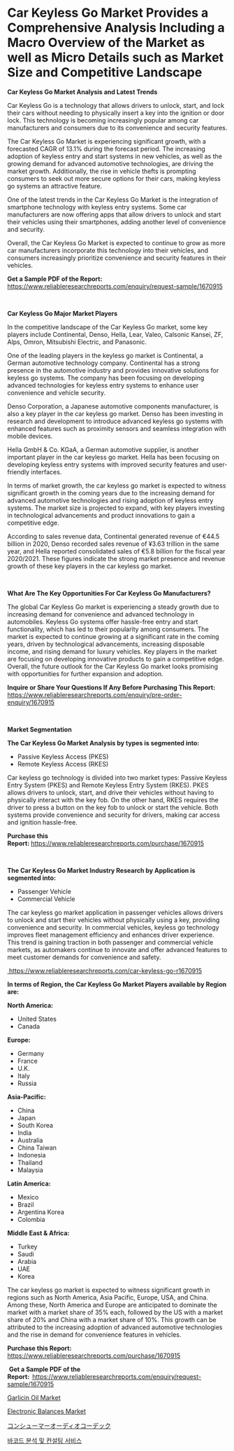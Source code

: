 <p><h1>Car Keyless Go Market Provides a Comprehensive Analysis Including a Macro Overview of the Market as well as Micro Details such as Market Size and Competitive Landscape</h1></p><p><strong>Car Keyless Go Market Analysis and Latest Trends</strong></p>
<p><p>Car Keyless Go is a technology that allows drivers to unlock, start, and lock their cars without needing to physically insert a key into the ignition or door lock. This technology is becoming increasingly popular among car manufacturers and consumers due to its convenience and security features.</p><p>The Car Keyless Go Market is experiencing significant growth, with a forecasted CAGR of 13.1% during the forecast period. The increasing adoption of keyless entry and start systems in new vehicles, as well as the growing demand for advanced automotive technologies, are driving the market growth. Additionally, the rise in vehicle thefts is prompting consumers to seek out more secure options for their cars, making keyless go systems an attractive feature.</p><p>One of the latest trends in the Car Keyless Go Market is the integration of smartphone technology with keyless entry systems. Some car manufacturers are now offering apps that allow drivers to unlock and start their vehicles using their smartphones, adding another level of convenience and security.</p><p>Overall, the Car Keyless Go Market is expected to continue to grow as more car manufacturers incorporate this technology into their vehicles, and consumers increasingly prioritize convenience and security features in their vehicles.</p></p>
<p><strong>Get a Sample PDF of the Report:&nbsp;</strong> <a href="https://www.reliableresearchreports.com/enquiry/request-sample/1670915">https://www.reliableresearchreports.com/enquiry/request-sample/1670915</a></p>
<p>&nbsp;</p>
<p><strong>Car Keyless Go Major Market Players</strong></p>
<p><p>In the competitive landscape of the Car Keyless Go market, some key players include Continental, Denso, Hella, Lear, Valeo, Calsonic Kansei, ZF, Alps, Omron, Mitsubishi Electric, and Panasonic. </p><p>One of the leading players in the keyless go market is Continental, a German automotive technology company. Continental has a strong presence in the automotive industry and provides innovative solutions for keyless go systems. The company has been focusing on developing advanced technologies for keyless entry systems to enhance user convenience and vehicle security. </p><p>Denso Corporation, a Japanese automotive components manufacturer, is also a key player in the car keyless go market. Denso has been investing in research and development to introduce advanced keyless go systems with enhanced features such as proximity sensors and seamless integration with mobile devices. </p><p>Hella GmbH & Co. KGaA, a German automotive supplier, is another important player in the car keyless go market. Hella has been focusing on developing keyless entry systems with improved security features and user-friendly interfaces. </p><p>In terms of market growth, the car keyless go market is expected to witness significant growth in the coming years due to the increasing demand for advanced automotive technologies and rising adoption of keyless entry systems. The market size is projected to expand, with key players investing in technological advancements and product innovations to gain a competitive edge. </p><p>According to sales revenue data, Continental generated revenue of €44.5 billion in 2020, Denso recorded sales revenue of ¥3.63 trillion in the same year, and Hella reported consolidated sales of €5.8 billion for the fiscal year 2020/2021. These figures indicate the strong market presence and revenue growth of these key players in the car keyless go market.</p></p>
<p>&nbsp;</p>
<p><strong>What Are The Key Opportunities For Car Keyless Go Manufacturers?</strong></p>
<p><p>The global Car Keyless Go market is experiencing a steady growth due to increasing demand for convenience and advanced technology in automobiles. Keyless Go systems offer hassle-free entry and start functionality, which has led to their popularity among consumers. The market is expected to continue growing at a significant rate in the coming years, driven by technological advancements, increasing disposable income, and rising demand for luxury vehicles. Key players in the market are focusing on developing innovative products to gain a competitive edge. Overall, the future outlook for the Car Keyless Go market looks promising with opportunities for further expansion and adoption.</p></p>
<p><strong>Inquire or Share Your Questions If Any Before Purchasing This Report:</strong> <a href="https://www.reliableresearchreports.com/enquiry/pre-order-enquiry/1670915">https://www.reliableresearchreports.com/enquiry/pre-order-enquiry/1670915</a></p>
<p>&nbsp;</p>
<p><strong>Market Segmentation</strong></p>
<p><strong>The Car Keyless Go Market Analysis by types is segmented into:</strong></p>
<p><ul><li>Passive Keyless Access (PKES)</li><li>Remote Keyless Access (RKES)</li></ul></p>
<p><p>Car keyless go technology is divided into two market types: Passive Keyless Entry System (PKES) and Remote Keyless Entry System (RKES). PKES allows drivers to unlock, start, and drive their vehicles without having to physically interact with the key fob. On the other hand, RKES requires the driver to press a button on the key fob to unlock or start the vehicle. Both systems provide convenience and security for drivers, making car access and ignition hassle-free.</p></p>
<p><strong>Purchase this Report:&nbsp;</strong><a href="https://www.reliableresearchreports.com/purchase/1670915">https://www.reliableresearchreports.com/purchase/1670915</a></p>
<p>&nbsp;</p>
<p><strong>The Car Keyless Go Market Industry Research by Application is segmented into:</strong></p>
<p><ul><li>Passenger Vehicle</li><li>Commercial Vehicle</li></ul></p>
<p><p>The car keyless go market application in passenger vehicles allows drivers to unlock and start their vehicles without physically using a key, providing convenience and security. In commercial vehicles, keyless go technology improves fleet management efficiency and enhances driver experience. This trend is gaining traction in both passenger and commercial vehicle markets, as automakers continue to innovate and offer advanced features to meet customer demands for convenience and safety.</p></p>
<p><a href="https://www.reliableresearchreports.com/car-keyless-go-r1670915">&nbsp;https://www.reliableresearchreports.com/car-keyless-go-r1670915</a></p>
<p><strong>In terms of Region, the Car Keyless Go Market Players available by Region are:</strong></p>
<p>
    <p> <strong> North America: </strong>
        <ul>
            <li>United States</li>
            <li>Canada</li>
        </ul>
        </p> 
    <p> <strong> Europe: </strong>
        <ul>
            <li>Germany</li>
            <li>France</li>
            <li>U.K.</li>
            <li>Italy</li>
            <li>Russia</li>
        </ul>
        </p> 
    <p> <strong> Asia-Pacific: </strong>
        <ul>
            <li>China</li>
            <li>Japan</li>
            <li>South Korea</li>
            <li>India</li>
            <li>Australia</li>
            <li>China Taiwan</li>
            <li>Indonesia</li>
            <li>Thailand</li>
            <li>Malaysia</li>
        </ul>
        </p> 
    <p> <strong> Latin America: </strong>
        <ul>
            <li>Mexico</li>
            <li>Brazil</li>
            <li>Argentina Korea</li>
            <li>Colombia</li>
        </ul>
        </p> 
    <p> <strong> Middle East & Africa: </strong>
        <ul>
            <li>Turkey</li>
            <li>Saudi</li>
            <li>Arabia</li>
            <li>UAE</li>
            <li>Korea</li>
        </ul>
    </p>
    </p>
<p><p>The car keyless go market is expected to witness significant growth in regions such as North America, Asia Pacific, Europe, USA, and China. Among these, North America and Europe are anticipated to dominate the market with a market share of 35% each, followed by the US with a market share of 20% and China with a market share of 10%. This growth can be attributed to the increasing adoption of advanced automotive technologies and the rise in demand for convenience features in vehicles.</p></p>
<p><strong>Purchase this Report: </strong><a href="https://www.reliableresearchreports.com/purchase/1670915">https://www.reliableresearchreports.com/purchase/1670915</a></p>
<p>&nbsp;<strong>Get a Sample PDF of the Report:&nbsp;&nbsp;</strong><a href="https://www.reliableresearchreports.com/enquiry/request-sample/1670915">https://www.reliableresearchreports.com/enquiry/request-sample/1670915</a></p>
<p><strong></strong></p>
<p><p><a href="https://github.com/dx0328/Market-Research-Report-List-3/blob/main/garlicin-oil-market.md">Garlicin Oil Market</a></p><p><a href="https://issuu.com/reportprime-2/docs/electronic-balances-market-size-2030.pptx">Electronic Balances Market</a></p><p><a href="https://github.com/marbadji/Market-Research-Report-List-2/blob/main/2029333120308.md">コンシューマーオーディオコーデック</a></p><p><a href="https://medium.com/@kalimetz2023/%EB%B0%94%EC%BD%94%EB%93%9C-%EB%B6%84%EC%84%9D-%EB%B0%8F-%EC%BB%A8%EC%84%A4%ED%8C%85-%EC%84%9C%EB%B9%84%EC%8A%A4-%EC%8B%9C%EC%9E%A5-%EC%98%88%EC%B8%A1-%EC%8B%9C%EC%9E%A5-%EB%8F%99%ED%96%A5-%EB%B0%8F-%EC%98%81%ED%96%A5-%EB%B6%84%EC%84%9D-2024-2031-27c794b4bf9f">바코드 분석 및 컨설팅 서비스</a></p></p>